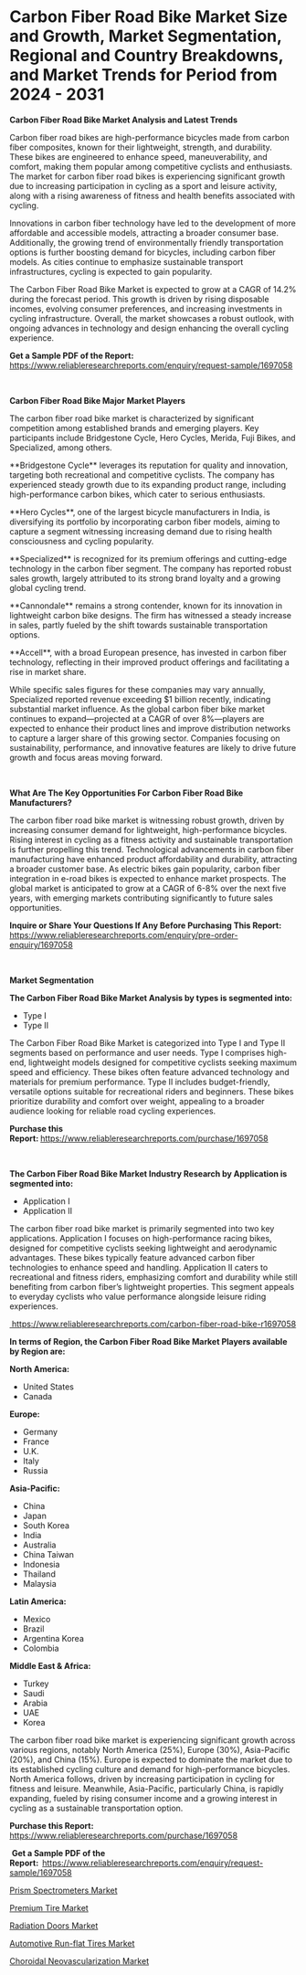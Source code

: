 <p><h1>Carbon Fiber Road Bike Market Size and Growth, Market Segmentation, Regional and Country Breakdowns, and Market Trends for Period from 2024 -  2031</h1></p><p><strong>Carbon Fiber Road Bike Market Analysis and Latest Trends</strong></p>
<p><p>Carbon fiber road bikes are high-performance bicycles made from carbon fiber composites, known for their lightweight, strength, and durability. These bikes are engineered to enhance speed, maneuverability, and comfort, making them popular among competitive cyclists and enthusiasts. The market for carbon fiber road bikes is experiencing significant growth due to increasing participation in cycling as a sport and leisure activity, along with a rising awareness of fitness and health benefits associated with cycling.</p><p>Innovations in carbon fiber technology have led to the development of more affordable and accessible models, attracting a broader consumer base. Additionally, the growing trend of environmentally friendly transportation options is further boosting demand for bicycles, including carbon fiber models. As cities continue to emphasize sustainable transport infrastructures, cycling is expected to gain popularity.</p><p>The Carbon Fiber Road Bike Market is expected to grow at a CAGR of 14.2% during the forecast period. This growth is driven by rising disposable incomes, evolving consumer preferences, and increasing investments in cycling infrastructure. Overall, the market showcases a robust outlook, with ongoing advances in technology and design enhancing the overall cycling experience.</p></p>
<p><strong>Get a Sample PDF of the Report:&nbsp;</strong> <a href="https://www.reliableresearchreports.com/enquiry/request-sample/1697058?utm_campaign=16&utm_medium=2&utm_source=Github&utm_content=ia&utm_term=20102024&utm_id=carbon-fiber-road-bike">https://www.reliableresearchreports.com/enquiry/request-sample/1697058</a></p>
<p>&nbsp;</p>
<p><strong>Carbon Fiber Road Bike Major Market Players</strong></p>
<p><p>The carbon fiber road bike market is characterized by significant competition among established brands and emerging players. Key participants include Bridgestone Cycle, Hero Cycles, Merida, Fuji Bikes, and Specialized, among others. </p><p>**Bridgestone Cycle** leverages its reputation for quality and innovation, targeting both recreational and competitive cyclists. The company has experienced steady growth due to its expanding product range, including high-performance carbon bikes, which cater to serious enthusiasts. </p><p>**Hero Cycles**, one of the largest bicycle manufacturers in India, is diversifying its portfolio by incorporating carbon fiber models, aiming to capture a segment witnessing increasing demand due to rising health consciousness and cycling popularity. </p><p>**Specialized** is recognized for its premium offerings and cutting-edge technology in the carbon fiber segment. The company has reported robust sales growth, largely attributed to its strong brand loyalty and a growing global cycling trend. </p><p>**Cannondale** remains a strong contender, known for its innovation in lightweight carbon bike designs. The firm has witnessed a steady increase in sales, partly fueled by the shift towards sustainable transportation options. </p><p>**Accell**, with a broad European presence, has invested in carbon fiber technology, reflecting in their improved product offerings and facilitating a rise in market share. </p><p>While specific sales figures for these companies may vary annually, Specialized reported revenue exceeding $1 billion recently, indicating substantial market influence. As the global carbon fiber bike market continues to expand—projected at a CAGR of over 8%—players are expected to enhance their product lines and improve distribution networks to capture a larger share of this growing sector. Companies focusing on sustainability, performance, and innovative features are likely to drive future growth and focus areas moving forward.</p></p>
<p>&nbsp;</p>
<p><strong>What Are The Key Opportunities For Carbon Fiber Road Bike Manufacturers?</strong></p>
<p><p>The carbon fiber road bike market is witnessing robust growth, driven by increasing consumer demand for lightweight, high-performance bicycles. Rising interest in cycling as a fitness activity and sustainable transportation is further propelling this trend. Technological advancements in carbon fiber manufacturing have enhanced product affordability and durability, attracting a broader customer base. As electric bikes gain popularity, carbon fiber integration in e-road bikes is expected to enhance market prospects. The global market is anticipated to grow at a CAGR of 6-8% over the next five years, with emerging markets contributing significantly to future sales opportunities.</p></p>
<p><strong>Inquire or Share Your Questions If Any Before Purchasing This Report:</strong> <a href="https://www.reliableresearchreports.com/enquiry/pre-order-enquiry/1697058?utm_campaign=16&utm_medium=2&utm_source=Github&utm_content=ia&utm_term=20102024&utm_id=carbon-fiber-road-bike">https://www.reliableresearchreports.com/enquiry/pre-order-enquiry/1697058</a></p>
<p>&nbsp;</p>
<p><strong>Market Segmentation</strong></p>
<p><strong>The Carbon Fiber Road Bike Market Analysis by types is segmented into:</strong></p>
<p><ul><li>Type I</li><li>Type II</li></ul></p>
<p><p>The Carbon Fiber Road Bike Market is categorized into Type I and Type II segments based on performance and user needs. Type I comprises high-end, lightweight models designed for competitive cyclists seeking maximum speed and efficiency. These bikes often feature advanced technology and materials for premium performance. Type II includes budget-friendly, versatile options suitable for recreational riders and beginners. These bikes prioritize durability and comfort over weight, appealing to a broader audience looking for reliable road cycling experiences.</p></p>
<p><strong>Purchase this Report:&nbsp;</strong><a href="https://www.reliableresearchreports.com/purchase/1697058?utm_campaign=16&utm_medium=2&utm_source=Github&utm_content=ia&utm_term=20102024&utm_id=carbon-fiber-road-bike">https://www.reliableresearchreports.com/purchase/1697058</a></p>
<p>&nbsp;</p>
<p><strong>The Carbon Fiber Road Bike Market Industry Research by Application is segmented into:</strong></p>
<p><ul><li>Application I</li><li>Application II</li></ul></p>
<p><p>The carbon fiber road bike market is primarily segmented into two key applications. Application I focuses on high-performance racing bikes, designed for competitive cyclists seeking lightweight and aerodynamic advantages. These bikes typically feature advanced carbon fiber technologies to enhance speed and handling. Application II caters to recreational and fitness riders, emphasizing comfort and durability while still benefiting from carbon fiber’s lightweight properties. This segment appeals to everyday cyclists who value performance alongside leisure riding experiences.</p></p>
<p><a href="https://www.reliableresearchreports.com/carbon-fiber-road-bike-r1697058?utm_campaign=16&utm_medium=2&utm_source=Github&utm_content=ia&utm_term=20102024&utm_id=carbon-fiber-road-bike">&nbsp;https://www.reliableresearchreports.com/carbon-fiber-road-bike-r1697058</a></p>
<p><strong>In terms of Region, the Carbon Fiber Road Bike Market Players available by Region are:</strong></p>
<p>
    <p> <strong> North America: </strong>
        <ul>
            <li>United States</li>
            <li>Canada</li>
        </ul>
        </p> 
    <p> <strong> Europe: </strong>
        <ul>
            <li>Germany</li>
            <li>France</li>
            <li>U.K.</li>
            <li>Italy</li>
            <li>Russia</li>
        </ul>
        </p> 
    <p> <strong> Asia-Pacific: </strong>
        <ul>
            <li>China</li>
            <li>Japan</li>
            <li>South Korea</li>
            <li>India</li>
            <li>Australia</li>
            <li>China Taiwan</li>
            <li>Indonesia</li>
            <li>Thailand</li>
            <li>Malaysia</li>
        </ul>
        </p> 
    <p> <strong> Latin America: </strong>
        <ul>
            <li>Mexico</li>
            <li>Brazil</li>
            <li>Argentina Korea</li>
            <li>Colombia</li>
        </ul>
        </p> 
    <p> <strong> Middle East & Africa: </strong>
        <ul>
            <li>Turkey</li>
            <li>Saudi</li>
            <li>Arabia</li>
            <li>UAE</li>
            <li>Korea</li>
        </ul>
    </p>
    </p>
<p><p>The carbon fiber road bike market is experiencing significant growth across various regions, notably North America (25%), Europe (30%), Asia-Pacific (20%), and China (15%). Europe is expected to dominate the market due to its established cycling culture and demand for high-performance bicycles. North America follows, driven by increasing participation in cycling for fitness and leisure. Meanwhile, Asia-Pacific, particularly China, is rapidly expanding, fueled by rising consumer income and a growing interest in cycling as a sustainable transportation option.</p></p>
<p><strong>Purchase this Report: </strong><a href="https://www.reliableresearchreports.com/purchase/1697058?utm_campaign=16&utm_medium=2&utm_source=Github&utm_content=ia&utm_term=20102024&utm_id=carbon-fiber-road-bike">https://www.reliableresearchreports.com/purchase/1697058</a></p>
<p>&nbsp;<strong>Get a Sample PDF of the Report:&nbsp;&nbsp;</strong><a href="https://www.reliableresearchreports.com/enquiry/request-sample/1697058?utm_campaign=16&utm_medium=2&utm_source=Github&utm_content=ia&utm_term=20102024&utm_id=carbon-fiber-road-bike">https://www.reliableresearchreports.com/enquiry/request-sample/1697058</a></p>
<p><strong></strong></p>
<p><p><a href="https://issuu.com/reportprime-2/docs/prism-spectrometers-market-size-203_37d82eff4e389c?utm_campaign=16&utm_medium=2&utm_source=Github&utm_content=ia&utm_term=20102024&utm_id=carbon-fiber-road-bike">Prism Spectrometers Market</a></p><p><a href="https://github.com/cecilahoi7/Market-Research-Report-List-1/blob/main/premium-tire-market.md?utm_campaign=16&utm_medium=2&utm_source=Github&utm_content=ia&utm_term=20102024&utm_id=carbon-fiber-road-bike">Premium Tire Market</a></p><p><a href="https://issuu.com/reportprime-2/docs/radiation-doors-market-size-2030.pp_e73d65961c14e2?utm_campaign=16&utm_medium=2&utm_source=Github&utm_content=ia&utm_term=20102024&utm_id=carbon-fiber-road-bike">Radiation Doors Market</a></p><p><a href="https://github.com/boringzqthorperec/Market-Research-Report-List-1/blob/main/automotive-run-flat-tires-market.md?utm_campaign=16&utm_medium=2&utm_source=Github&utm_content=ia&utm_term=20102024&utm_id=carbon-fiber-road-bike">Automotive Run-flat Tires Market</a></p><p><a href="https://www.linkedin.com/pulse/choroidal-neovascularization-industry-forecast-market-shifts-ym7zc?utm_campaign=16&utm_medium=2&utm_source=Github&utm_content=ia&utm_term=20102024&utm_id=carbon-fiber-road-bike">Choroidal Neovascularization Market</a></p></p>